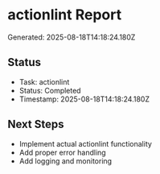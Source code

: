 # actionlint Report

Generated: 2025-08-18T14:18:24.180Z

## Status
- Task: actionlint
- Status: Completed
- Timestamp: 2025-08-18T14:18:24.180Z

## Next Steps
- Implement actual actionlint functionality
- Add proper error handling
- Add logging and monitoring
